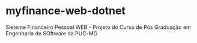 # myfinance-web-dotnet
Sieteme Financeiro Pessoal WEB - Projeto do Curso de Pós Graduação em Engenharia de SOftware da PUC-MG
